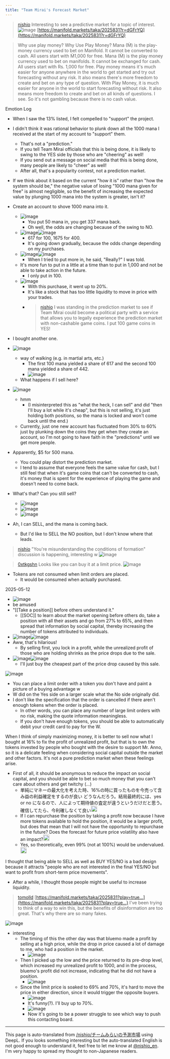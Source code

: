 ```yaml
---
title: "Team Mirai's Forecast Market"
---
```


> [nishio](https://x.com/nishio/status/1921564030650462416) Interesting to see a predictive market for a topic of interest.
>  ![image](https://gyazo.com/c232d0ce22c9fccac2a9433b5bfe98d7/thumb/1000)
[https://manifold.markets/taka/2025831?r=dGFrYQ](https://manifold.markets/taka/2025831?r=dGFrYQ)

> Why use play money?
>  Why Use Play Money?
>  Mana (Ṁ) is the play-money currency used to bet on Manifold. It cannot be converted to cash. All users start with Ṁ1,000 for free.
>  Mana (Ṁ) is the play money currency used to bet on manifolds. It cannot be exchanged for cash. All users start with Rs. 1,000 for free.
>  Play money means it's much easier for anyone anywhere in the world to get started and try out forecasting without any risk. It also means there's more freedom to create and bet on any type of question.
>  With Play Money, it is much easier for anyone in the world to start forecasting without risk. It also means more freedom to create and bet on all kinds of questions.
I see. So it's not gambling because there is no cash value.

Emotion Log
- When I saw the 13% listed, I felt compelled to "support" the project.
- I didn't think it was rational behavior to plunk down all the 1000 mana I received at the start of my account to "support" them.
    - That's not a "prediction."
    - If you tell Team Mirai officials that this is being done, it is likely to swing to the YES side by those who are "cheering" as well!
    - If you send out a message on social media that this is being done, many people are likely to "cheer" as well!
    - After all, that's a popularity contest, not a prediction market.
- If we think about it based on the current "how it is" rather than "how the system should be," the negative value of losing "1000 mana given for free" is almost negligible, so the benefit of increasing the expected value by plunging 1000 mana into the system is greater, isn't it?
- Create an account to shove 1000 mana into it.
    - ![image](https://gyazo.com/8d4d3a9369505bcbf7e828314602210a/thumb/1000)
        - You put 50 mana in, you get 337 mana back.
        - Oh well, the odds are changing because of the swing to NO.
    - ![image](https://gyazo.com/d90f7de7ea7c25224f8b6e2fbce123d0/thumb/1000)![image](https://gyazo.com/d6ba7ef9d6762d54ee2c04d9ae3afc16/thumb/1000)
        - 617 for 100, 1675 for 400.
        - It's going down gradually, because the odds change depending on my purchases.
    - ![image](https://gyazo.com/4329c3874f776109a07d21cea8389a74/thumb/1000)![image](https://gyazo.com/6275b3974bd08a0de9300141f26db0dc/thumb/1000)
        - When I tried to put more in, he said, "Really?" I was told.
    - It's more fun to put in a little at a time than to put in 1,000 and not be able to take action in the future.
        - I only put in 100.
    - ![image](https://gyazo.com/7a14d9970b41ee6276677df1c54cd4df/thumb/1000)
        - With this purchase, it went up to 20%.
        - It's like a stock that has too little liquidity to move in price with your trades.
        - > [nishio](https://x.com/nishio/status/1921350272539849126) I was standing in the prediction market to see if Team Mirai could become a political party with a service that allows you to legally experience the prediction market with non-cashable game coins. I put 100 game coins in YES!
- I bought another one.
- ![image](https://gyazo.com/b16667759bc02e4c08826218432bd9bf/thumb/1000)
    - way of walking (e.g. in martial arts, etc.)
        - The first 100 mana yielded a share of 617 and the second 100 mana yielded a share of 442.
        - ![image](https://gyazo.com/934b77250917db6db5a7438d9f61d9d1/thumb/1000)
    - What happens if I sell here?
- ![image](https://gyazo.com/07a329c6a18de44c8b1cbf70c1250361/thumb/1000)
    - hmm
        - (I misinterpreted this as "what the heck, I can sell" and did "then I'll buy a lot while it's cheap", but this is not selling, it's just holding both positions, so the mana is locked and won't come back until the end.)
    - Currently, just one new account has fluctuated from 30% to 60% just by plunking down the coins they get when they create an account, so I'm not going to have faith in the "predictions" until we get more people.

- Apparently, $5 for 500 mana.
    - You could play distort the prediction market.
    - I tend to assume that everyone feels the same value for cash, but I still feel that when it's game coins that can't be converted to cash, it's money that is spent for the experience of playing the game and doesn't need to come back.

- What's that? Can you still sell?
    - ![image](https://gyazo.com/289b6ed8e83f62ed82cb48f54f0c22be/thumb/1000)
    - ![image](https://gyazo.com/49118f9a075ef078b1d45fc8ed7afa4f/thumb/1000)
    - ![image](https://gyazo.com/a71c5309bcdeb1fa4c9d27f6d351a1a7/thumb/1000)
- Ah, I can SELL, and the mana is coming back.
    - But I'd like to SELL the NO position, but I don't know where that leads.

> [nishio](https://x.com/nishio/status/1921364267413946388) "You're misunderstanding the conditions of formation" discussion is happening, interesting w
>  ![image](https://pbs.twimg.com/media/GqoOnbJWEAAlxTB?format=jpg&name=small#.png)


> [0xtkgshn](https://x.com/0xtkgshn/status/1921568390923043044) Looks like you can buy it at a limit price.
>  ![image](https://gyazo.com/1d2c995b2b1a96c2b69c8738d609b8d4/thumb/1000)
- Tokens are not consumed when limit orders are placed.
    - It would be consumed when actually purchased.

2025-05-12
- ![image](https://gyazo.com/9c5126dddec818a637203ce64402fbbd/thumb/1000)
- be amused
- "[[Take a position]] before others understand it."
    - [[SOC]] to learn about the market opening before others do, take a position with all their assets and go from 27% to 65%, and then spread that information by social capital, thereby increasing the number of tokens attributed to individuals.
- ![image](https://gyazo.com/21d13ff5626ce504da2116913330b226/thumb/1000)![image](https://gyazo.com/6aa2e64d3de5521e5235751e6ca24535/thumb/1000)
- Aww, that's hilarious!
    - By selling first, you lock in a profit, while the unrealized profit of those who are holding shrinks as the price drops due to the sale.
- ![image](https://gyazo.com/207b6d6c5db9488e5e9867481fa325be/thumb/1000)![image](https://gyazo.com/489dca7b7c0096570c62b7d2c556e04b/thumb/1000)
    - I'll just buy the cheapest part of the price drop caused by this sale.

![image](https://gyazo.com/6a0148b2befd194af0f1180792dbc014/thumb/1000)
- You can place a limit order with a token you don't have and paint a picture of a buying advantage w
- W did on the Yes side on a larger scale what the No side originally did.
- I don't like the specification that the order is cancelled if there aren't enough tokens when the order is placed.
    - In other words, you can place any number of large limit orders with no risk, making the quote information meaningless.
    - If you don't have enough tokens, you should be able to automatically debit your credit card to pay for the W.

When I think of simply maximizing money, it is better to sell now what I bought at 16% to fix the profit of unrealized profit, but that is to own the tokens invested by people who bought with the desire to support Mr. Anno, so it is a delicate feeling when considering social capital outside the market and other factors. It's not a pure prediction market when these feelings arise.
- First of all, it should be anonymous to reduce the impact on social capital, and you should be able to bet so much money that you can't care about others and get twitchy (...)
    - 単純にマネーの最大化を考えた時、16%の時に買ったものを今売って含み益の利益確定をするのが良い どうなんだろう。結局最終的には、yes or no になるので、人によって期待値の査定が違うというだけだと思う。確信してたら、今利確しなくて良い<img src='https://scrapbox.io/api/pages/nishio-en/tkgshn/icon' alt='tkgshn.icon' height="19.5"/>
    - If I can repurchase the position by taking a profit now because I have more tokens available to hold the position, it would be a larger profit, but does that mean that I will not have the opportunity to repurchase in the future? Does the forecast for future price volatility also have an impact?<img src='https://scrapbox.io/api/pages/nishio-en/nishio/icon' alt='nishio.icon' height="19.5"/>
    - Yes, so theoretically, even 99% (not at 100%) would be undervalued.<img src='https://scrapbox.io/api/pages/nishio-en/tkgshn/icon' alt='tkgshn.icon' height="19.5"/>

I thought that being able to SELL as well as BUY YES/NO is a bad design because it attracts "people who are not interested in the final YES/NO but want to profit from short-term price movements".
- After a while, I thought those people might be useful to increase liquidity.

> [tomolld](https://x.com/tomolld/status/1921814547028963428) [https://manifold.markets/taka/2025831?play=true…](https://manifold.markets/taka/2025831?play=true…)
>  I've been trying to think of a way to win this, but the benefits of disinformation are too great.
>  That's why there are so many fakes.

![image](https://gyazo.com/7caf3815e38aeacd8c478f290a4e8c20/thumb/1000)
- interesting
    - The timing of this the other day was that bluemo made a profit by selling at a high price, while the drop in price caused a lot of damage to me, who had a position in the market.
        - ![image](https://gyazo.com/6aa2e64d3de5521e5235751e6ca24535/thumb/1000)
    - Then I picked up the low and the price returned to its pre-drop level, which increased my unrealized profit to 1000, and in the process, bluemo's profit did not increase, indicating that he did not have a position.
        - ![image](https://gyazo.com/bf42b19a576b7c030ff052ae99fc1f84/thumb/1000)
    - Since the limit price is soaked to 69% and 70%, it's hard to move the price in either direction, since it would trigger the opposite buyers.
        - ![image](https://gyazo.com/98a9d438bfb330f968fe972cc06fc015/thumb/1000)
        - It's funny(?). I'll buy up to 70%.
        - ![image](https://gyazo.com/01b7409558bbdfc054107e0e5f3114ec/thumb/1000)
        - Now it's going to be a power struggle to see which way to push this contacting board.

---
This page is auto-translated from [/nishio/チームみらいの予測市場](https://scrapbox.io/nishio/チームみらいの予測市場) using DeepL. If you looks something interesting but the auto-translated English is not good enough to understand it, feel free to let me know at [@nishio_en](https://twitter.com/nishio_en). I'm very happy to spread my thought to non-Japanese readers.